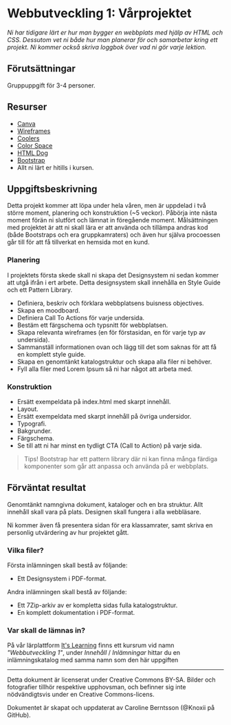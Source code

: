 # Webbutveckling 1: Vårprojektet

_Ni har tidigare lärt er hur man bygger en webbplats med hjälp av HTML och CSS. Dessutom vet ni både hur man planerar för och samarbetar kring ett projekt. Ni kommer också skriva loggbok över vad ni gör varje lektion._

## Förutsättningar

Gruppuppgift för 3-4 personer.

## Resurser

*   [Canva](https://www.canva.com/)
*   [Wireframes](https://wireframe.cc/)
*   [Coolers](https://coolors.co/)
*   [Color Space](https://mycolor.space/)
*   [HTML Dog](https://htmldog.com/)
*   [Bootstrap](https://getbootstrap.com/)
*   Allt ni lärt er hitills i kursen.


## Uppgiftsbeskrivning

Detta projekt kommer att löpa under hela våren, men är uppdelad i två större moment, planering och konstruktion (\~5 veckor). Påbörja inte nästa moment förän ni slutfört och lämnat in föregående moment. Målsättningen med projektet är att ni skall lära er att använda och tillämpa andras kod (både Bootstraps och era gruppkamraters) och även hur själva procoessen går till för att få tillverkat en hemsida mot en kund.

### Planering

I projektets första skede skall ni skapa det Designsystem ni sedan kommer att utgå ifrån i ert arbete.
Detta designsystem skall innehålla en Style Guide och ett Pattern Library.   

* Definiera, beskriv och förklara webbplatsens buisness objectives.
* Skapa en moodboard.
* Definiera Call To Actions för varje undersida.
* Bestäm ett färgschema och typsnitt för webbplatsen.
* Skapa relevanta wireframes (en för förstasidan, en för varje typ av undersida).
* Sammanställ informationen ovan och lägg till det som saknas för att få en komplett style guide.
* Skapa en genomtänkt katalogstruktur och skapa alla filer ni behöver.
* Fyll alla filer med Lorem Ipsum så ni har något att arbeta med.

### Konstruktion

* Ersätt exempeldata på index.html med skarpt innehåll.
* Layout.
* Ersätt exempeldata med skarpt innehåll på övriga undersidor.
* Typografi.
* Bakgrunder.
* Färgschema.
* Se till att ni har minst en tydligt CTA (Call to Action) på varje sida.

> Tips! Bootstrap har ett pattern library där ni kan finna många färdiga komponenter som går att anpassa och använda på er webbplats.

## Förväntat resultat

Genomtänkt namngivna dokument, kataloger och en bra struktur. Allt innehåll skall vara på plats. Designen skall fungera i alla webbläsare.

Ni kommer även få presentera sidan för era klassamrater, samt skriva en personlig utvärdering av hur projektet gått.

### Vilka filer?     

Första inlämningen skall bestå av följande:     
* Ett Designsystem i PDF-format.       

Andra inlämningen skall bestå av följande:      
* Ett 7Zip-arkiv av er kompletta sidas fulla katalogstruktur.     
* En komplett dokumentation i PDF-format.
   

### Var skall de lämnas in?

På vår lärplattform [It's Learning](https://stenungsund.itslearning.com/) finns ett kursrum vid namn _"Webbutveckling 1"_, under _Innehåll_ / _Inlämningar_ hittar du en inlämningskatalog med samma namn som den här uppgiften

---

Detta dokument är licenserat under Creative Commons BY-SA. Bilder och fotografier tillhör respektive upphovsman, och befinner sig inte nödvändigtsvis under en Creative Commons-licens.

Dokumentet är skapat och uppdaterat av Caroline Berntsson (@Knoxii på GitHub).
